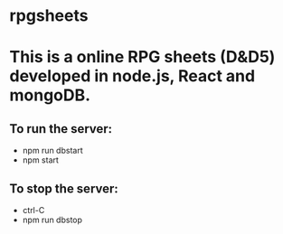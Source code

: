 # rpgsheets
<h1>This is a online RPG sheets (D&amp;D5) developed in node.js, React and mongoDB.</h1>
<h2>To run the server:</h2>
<ul>
  <li>npm run dbstart</li>
  <li>npm start</li>
</ul>
<h2>To stop the server:</h2>
<ul>
  <li>ctrl-C</li>
  <li>npm run dbstop</li>
</ul>
